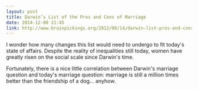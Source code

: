```yaml
---
layout: post
title: Darwin’s List of the Pros and Cons of Marriage
date: 2014-12-08 21:45
link: http://www.brainpickings.org/2012/08/14/darwin-list-pros-and-cons-of-marriage/
---
```


I wonder how many changes this list would need to undergo to fit today's state of affairs. Despite the reality of inequalities still today, women have greatly risen on the social scale since Darwin's time. 

Fortunately, there is a nice little correlation between Darwin's marriage question and today's marriage question: marriage is still a million times better than the friendship of a dog... anyhow. 